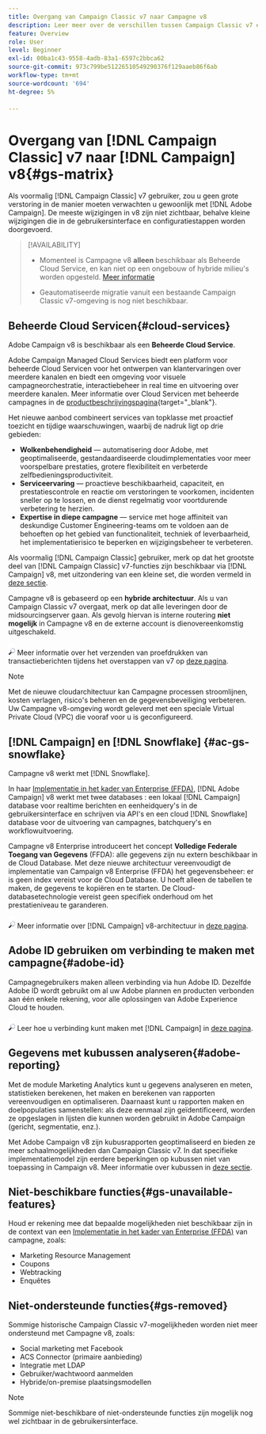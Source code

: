 ```yaml
---
title: Overgang van Campaign Classic v7 naar Campagne v8
description: Leer meer over de verschillen tussen Campaign Classic v7 en Campaign v8.
feature: Overview
role: User
level: Beginner
exl-id: 00ba1c43-9558-4adb-83a1-6597c2bbca62
source-git-commit: 973c799be51226510549290376f129aaeb86f6ab
workflow-type: tm+mt
source-wordcount: '694'
ht-degree: 5%

---
```


# Overgang van [!DNL Campaign Classic] v7 naar [!DNL Campaign] v8{#gs-matrix}

Als voormalig [!DNL Campaign Classic] v7 gebruiker, zou u geen grote verstoring in de manier moeten verwachten u gewoonlijk met [!DNL Adobe Campaign]. De meeste wijzigingen in v8 zijn niet zichtbaar, behalve kleine wijzigingen die in de gebruikersinterface en configuratiestappen worden doorgevoerd.

>[!AVAILABILITY]
>
>* Momenteel is Campagne v8 **alleen** beschikbaar als Beheerde Cloud Service, en kan niet op een ongebouw of hybride milieu&#39;s worden opgesteld. [Meer informatie](#cloud-services)
>
>* Geautomatiseerde migratie vanuit een bestaande Campaign Classic v7-omgeving is nog niet beschikbaar.


## Beheerde Cloud Servicen{#cloud-services}

Adobe Campaign v8 is beschikbaar als een **Beheerde Cloud Service**.

Adobe Campaign Managed Cloud Services biedt een platform voor beheerde Cloud Servicen voor het ontwerpen van klantervaringen over meerdere kanalen en biedt een omgeving voor visuele campagneorchestratie, interactiebeheer in real time en uitvoering over meerdere kanalen. Meer informatie over Cloud Servicen met beheerde campagnes in de [productbeschrijvingspagina](https://helpx.adobe.com/legal/product-descriptions/adobe-campaign-managed-cloud-services.html){target="_blank"}.

Het nieuwe aanbod combineert services van topklasse met proactief toezicht en tijdige waarschuwingen, waarbij de nadruk ligt op drie gebieden:

* **Wolkenbehendigheid** — automatisering door Adobe, met geoptimaliseerde, gestandaardiseerde cloudimplementaties voor meer voorspelbare prestaties, grotere flexibiliteit en verbeterde zelfbedieningsproductiviteit.
* **Serviceervaring** — proactieve beschikbaarheid, capaciteit, en prestatiescontrole en reactie om verstoringen te voorkomen, incidenten sneller op te lossen, en de dienst regelmatig voor voortdurende verbetering te herzien.
* **Expertise in diepe campagne** — service met hoge affiniteit van deskundige Customer Engineering-teams om te voldoen aan de behoeften op het gebied van functionaliteit, techniek of leverbaarheid, het implementatierisico te beperken en wijzigingsbeheer te verbeteren.

Als voormalig [!DNL Campaign Classic] gebruiker, merk op dat het grootste deel van [!DNL Campaign Classic] v7-functies zijn beschikbaar via [!DNL Campaign] v8, met uitzondering van een kleine set, die worden vermeld in [deze sectie](#gs-removed).

Campagne v8 is gebaseerd op een **hybride architectuur**. Als u van Campaign Classic v7 overgaat, merk op dat alle leveringen door de midsourcingserver gaan. Als gevolg hiervan is interne routering **niet mogelijk** in Campagne v8 en de externe account is dienovereenkomstig uitgeschakeld.

![](../assets/do-not-localize/glass.png) Meer informatie over het verzenden van proefdrukken van transactieberichten tijdens het overstappen van v7 op [deze pagina](../send/transactional-template.md#transition-from-v7).

>[!NOTE]
>
>Met de nieuwe cloudarchitectuur kan Campagne processen stroomlijnen, kosten verlagen, risico&#39;s beheren en de gegevensbeveiliging verbeteren. Uw Campagne v8-omgeving wordt geleverd met een speciale Virtual Private Cloud (VPC) die vooraf voor u is geconfigureerd.

## [!DNL Campaign] en [!DNL Snowflake] {#ac-gs-snowflake}

Campagne v8 werkt met [!DNL Snowflake].

In haar [Implementatie in het kader van Enterprise (FFDA)](../architecture/enterprise-deployment.md), [!DNL Adobe Campaign] v8 werkt met twee databases : een lokaal [!DNL Campaign] database voor realtime berichten en eenheidquery&#39;s in de gebruikersinterface en schrijven via API&#39;s en een cloud [!DNL Snowflake] database voor de uitvoering van campagnes, batchquery&#39;s en workflowuitvoering.

Campagne v8 Enterprise introduceert het concept **Volledige Federale Toegang van Gegevens** (FFDA): alle gegevens zijn nu extern beschikbaar in de Cloud Database. Met deze nieuwe architectuur vereenvoudigt de implementatie van Campaign v8 Enterprise (FFDA) het gegevensbeheer: er is geen index vereist voor de Cloud Database. U hoeft alleen de tabellen te maken, de gegevens te kopiëren en te starten. De Cloud-databasetechnologie vereist geen specifiek onderhoud om het prestatieniveau te garanderen.

![](../assets/do-not-localize/glass.png) Meer informatie over [!DNL Campaign] v8-architectuur in [deze pagina](../architecture/architecture.md).


## Adobe ID gebruiken om verbinding te maken met campagne{#adobe-id}

Campagnegebruikers maken alleen verbinding via hun Adobe ID. Dezelfde Adobe ID wordt gebruikt om al uw Adobe plannen en producten verbonden aan één enkele rekening, voor alle oplossingen van Adobe Experience Cloud te houden.

![](../assets/do-not-localize/glass.png) Leer hoe u verbinding kunt maken met [!DNL Campaign] in [deze pagina](connect.md).

## Gegevens met kubussen analyseren{#adobe-reporting}

Met de module Marketing Analytics kunt u gegevens analyseren en meten, statistieken berekenen, het maken en berekenen van rapporten vereenvoudigen en optimaliseren. Daarnaast kunt u rapporten maken en doelpopulaties samenstellen: als deze eenmaal zijn geïdentificeerd, worden ze opgeslagen in lijsten die kunnen worden gebruikt in Adobe Campaign (gericht, segmentatie, enz.).

Met Adobe Campaign v8 zijn kubusrapporten geoptimaliseerd en bieden ze meer schaalmogelijkheden dan Campaign Classic v7. In dat specifieke implementatiemodel zijn eerdere beperkingen op kubussen niet van toepassing in Campaign v8. Meer informatie over kubussen in [deze sectie](../../v8/reporting/gs-cubes.md).

## Niet-beschikbare functies{#gs-unavailable-features}

Houd er rekening mee dat bepaalde mogelijkheden niet beschikbaar zijn in de context van een [Implementatie in het kader van Enterprise (FFDA)](../architecture/enterprise-deployment.md) van campagne, zoals:

* Marketing Resource Management
* Coupons
* Webtracking
* Enquêtes

## Niet-ondersteunde functies{#gs-removed}

Sommige historische Campaign Classic v7-mogelijkheden worden niet meer ondersteund met Campagne v8, zoals:

* Social marketing met Facebook
* ACS Connector (primaire aanbieding)
* Integratie met LDAP
* Gebruiker/wachtwoord aanmelden
* Hybride/on-premise plaatsingsmodellen


>[!NOTE]
>
>Sommige niet-beschikbare of niet-ondersteunde functies zijn mogelijk nog wel zichtbaar in de gebruikersinterface.
